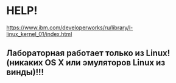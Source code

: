 # HELP! 
https://www.ibm.com/developerworks/ru/library/l-linux_kernel_01/index.html
 ## Лабораторная работает только из Linux! (никаких OS X или эмуляторов Linux из винды)!!!
